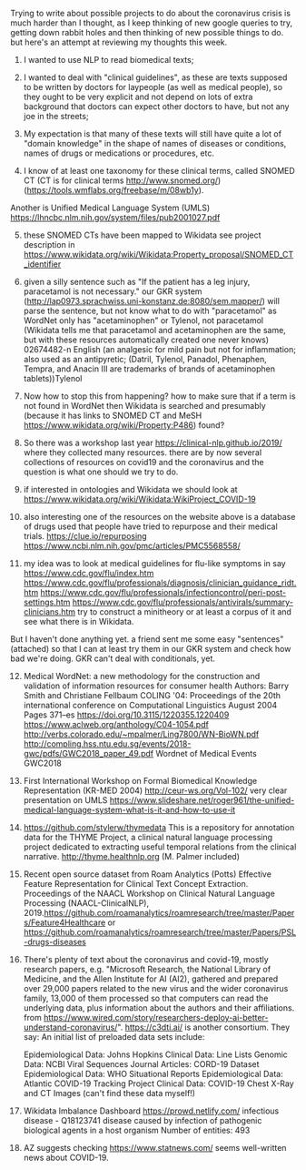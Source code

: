 Trying to write about possible projects to do about the coronavirus crisis is much harder than I thought, 
as I keep thinking of new google queries to try, getting down rabbit holes and then thinking of new possible things to do.
but here's an attempt at reviewing my thoughts this week.

1. I wanted to use NLP to read biomedical texts;

2. I wanted to deal with "clinical guidelines", as these are texts supposed to be written by doctors for laypeople 
(as well as medical people), so they ought to be very explicit and not depend on lots of extra background that doctors 
can expect other doctors to have, but not any joe in the streets;

3. My expectation is that many of these texts will still have quite a lot of "domain knowledge" in the shape of names of diseases 
or conditions, names of drugs or medications or procedures, etc.

4. I know of at least one taxonomy for these clinical terms, called SNOMED CT (CT is for clinical terms http://www.snomed.org/) 
(https://tools.wmflabs.org/freebase/m/08wb1y). 

Another is Unified Medical Language System (UMLS) https://lhncbc.nlm.nih.gov/system/files/pub2001027.pdf

5. these SNOMED CTs have been mapped to Wikidata see project description in 
https://www.wikidata.org/wiki/Wikidata:Property_proposal/SNOMED_CT_identifier

6. given a silly sentence such as "If the patient has a leg injury, paracetamol is not necessary." our GKR system 
(http://lap0973.sprachwiss.uni-konstanz.de:8080/sem.mapper/) will parse the sentence, but not know what to do with "paracetamol" as 
WordNet only has "acetaminophen" or  Tylenol, not paracetamol 
(Wikidata tells me that paracetamol and acetaminophen are the same, but with these resources automatically created one never knows)
02674482-n English (an analgesic for mild pain but not for inflammation; also used as an antipyretic; (Datril, Tylenol, Panadol, Phenaphen, 
Tempra, and Anacin III are trademarks of brands of acetaminophen tablets))Tylenol 

7. Now how to stop this from happening? how to make sure that if a term is not found in WordNet then Wikidata is searched and 
presumably (because it has links to SNOMED CT and MeSH https://www.wikidata.org/wiki/Property:P486) found?

8. So there was a workshop last year https://clinical-nlp.github.io/2019/ where they collected many resources.
there are by now several collections of resources on covid19 and the coronavirus and the question is what  one should we try to do.

9. if interested in ontologies and Wikidata we should look at https://www.wikidata.org/wiki/Wikidata:WikiProject_COVID-19

10. also interesting one of the resources on the website above is a database of drugs used that people have tried to repurpose and 
their medical trials.
https://clue.io/repurposing
https://www.ncbi.nlm.nih.gov/pmc/articles/PMC5568558/

11. my idea was to look at medical guidelines for flu-like symptoms in say
https://www.cdc.gov/flu/index.htm
https://www.cdc.gov/flu/professionals/diagnosis/clinician_guidance_ridt.htm
https://www.cdc.gov/flu/professionals/infectioncontrol/peri-post-settings.htm
https://www.cdc.gov/flu/professionals/antivirals/summary-clinicians.htm
try to construct a minitheory or at least a corpus of it and see what there is in Wikidata.

But I haven't done anything yet. a friend sent me some easy "sentences" (attached) so that I can at least try them in our GKR system
and check how bad we're doing. GKR can't deal with conditionals, yet.

12. Medical WordNet: a new methodology for the construction and validation of information resources for consumer health
Authors: Barry  Smith and Christiane  Fellbaum 
COLING '04: Proceedings of the 20th international conference on Computational Linguistics August 2004 Pages 371–es https://doi.org/10.3115/1220355.1220409
https://www.aclweb.org/anthology/C04-1054.pdf
http://verbs.colorado.edu/~mpalmer/Ling7800/WN-BioWN.pdf
http://compling.hss.ntu.edu.sg/events/2018-gwc/pdfs/GWC2018_paper_49.pdf Wordnet of Medical Events GWC2018

13. First International Workshop on Formal Biomedical Knowledge Representation (KR-MED 2004)
http://ceur-ws.org/Vol-102/
very clear presentation on UMLS
https://www.slideshare.net/roger961/the-unified-medical-language-system-what-is-it-and-how-to-use-it

14. https://github.com/stylerw/thymedata This is a repository for annotation data for the THYME Project, a clinical natural language processing project dedicated to extracting useful temporal relations from the clinical narrative. http://thyme.healthnlp.org (M. Palmer included)

15. Recent open source dataset from Roam Analytics (Potts)
Effective Feature Representation for Clinical Text Concept Extraction. Proceedings of the NAACL Workshop on Clinical Natural Language Processing (NAACL-ClinicalNLP), 2019.https://github.com/roamanalytics/roamresearch/tree/master/Papers/Feature4Healthcare or
https://github.com/roamanalytics/roamresearch/tree/master/Papers/PSL-drugs-diseases

16. There's plenty of text about the coronavirus and covid-19, mostly research papers, e.g. "Microsoft Research, the National Library of Medicine, and the Allen Institute for AI (AI2), gathered and prepared over 29,000 papers related to the new virus and the wider coronavirus family, 13,000 of them processed so that computers can read the underlying data, plus information about the authors and their affiliations. from https://www.wired.com/story/researchers-deploy-ai-better-understand-coronavirus/".
https://c3dti.ai/ is another consortium. They say:
An initial list of preloaded data sets include:

    Epidemiological Data: Johns Hopkins
    Clinical Data: Line Lists
    Genomic Data: NCBI Viral Sequences
    Journal Articles: CORD-19 Dataset
    Epidemiological Data: WHO Situational Reports
    Epidemiological Data: Atlantic COVID-19 Tracking Project
    Clinical Data: COVID-19 Chest X-Ray and CT Images
(can't find these data myself!)

17. Wikidata Imbalance Dashboard https://prowd.netlify.com/
infectious disease - Q18123741
disease caused by infection of pathogenic biological agents in a host organism
Number of entities: 493

18. AZ suggests checking https://www.statnews.com/
seems well-written news about COVID-19.
